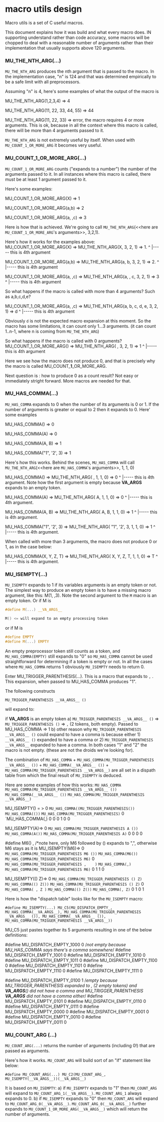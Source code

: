 macro utils design
=======

Macro utils is a set of C useful macros.

This document explains how it was build and what every macro does. IN supporting understand rather than code accuracy, some macros will be chopped to deal with a reasonable number of arguments rather than their implementation that usually supports above 120 arguments.

### MU_THE_NTH_ARG(...)

`MU_THE_NTH_ARG` produces the nth argument that is passed to the macro. In the implementation case, "n" is 124 and that was determined empirically to be a safe limit with all preprocessors.

Assuming "n" is 4, here's some examples of what the output of the macro is

MU_THE_NTH_ARG(1,2,3,4) => 4

MU_THE_NTH_ARG(11, 22, 33, 44, 55) => 44

MU_THE_NTH_ARG(11, 22, 33) => error, the macro requires 4 or more arguments. This is ok, because in all the context where this macro is called, there will be more than 4 arguments passed to it.

`MU_THE_NTH_ARG` is not extremely useful by itself. When used with `MU_COUNT_1_OR_MORE_ARG` it becomes very useful.

### MU_COUNT_1_OR_MORE_ARG(...)

`MU_COUNT_1_OR_MORE_ARG` counts ("expands to a number") the number of the arguments passed to it. In all instances where this macro is called, there must be at least 1 argument passed to it.

Here's some examples:

MU_COUNT_1_OR_MORE_ARG(X) => 1

MU_COUNT_1_OR_MORE_ARG(a,b) => 2

MU_COUNT_1_OR_MORE_ARG(a, ,c) => 3

Here is how that is achieved. We're going to call `MU_THE_NTH_ARG`(<<here are `MU_COUNT_1_OR_MORE_ARG`'s arguments>>, 3,2,1).

Here's how it works for the examples above:
MU_COUNT_1_OR_MORE_ARG(X) => MU_THE_NTH_ARG(X, 3, 2, 1) => 1.
                                                     ^
                                                     |----- this is 4th argument

MU_COUNT_1_OR_MORE_ARG(a,b) => MU_THE_NTH_ARG(a, b, 3, 2, 1) => 2.
                                                       ^
                                                       |----- this is 4th argument

MU_COUNT_1_OR_MORE_ARG(a, ,c) => MU_THE_NTH_ARG(a, , c, 3, 2, 1) => 3
                                                        ^
                                                        |----- this is 4th argument

So what happens if the macro is called with more than 4 arguments? Such as a,b,c,d,e?

MU_COUNT_1_OR_MORE_ARG(a, ,c) => MU_THE_NTH_ARG(a, b, c, d, e, 3, 2, 1) => d
                                                         ^
                                                         |----- this is 4th argument

Obviously `d` is not the expected macro expansion at this moment. So the macro has some limitations, it can count only 1...3 arguments. (it can count 1..n-1, where n is coming from `MU_THE_NTH_ARG`)

So what happens if the macro is called with 0 arguments?
MU_COUNT_1_OR_MORE_ARG() => MU_THE_NTH_ARG( , 3, 2, 1) => 1
                                                    ^
                                                    |----- this is 4th argument
                                                
Here we see how the macro does not produce 0, and that is precisely why the macro is called MU_COUNT_**1**_OR_MORE_ARG. 

Next question is : how to produce 0 as a count result? Not easy or immediately stright forward. More macros are needed for that.

### MU_HAS_COMMA(...)

`MU_HAS_COMMA` expands to 0 when the number of its arguments is 0 or 1. If the number of arguments is greater or equal to 2 then it expands to 0. Here' some examples

MU_HAS_COMMA() => 0

MU_HAS_COMMA(A) => 0

MU_HAS_COMMA(A, B) => 1

MU_HAS_COMMA("1", '2', 3) => 1

Here's how this works. Behind the scenes, `MU_HAS_COMMA` will call `MU_THE_NTH_ARG`(<<here are `MU_HAS_COMMA`'s arguments>>, 1, 1, 0)

MU_HAS_COMMA() => MU_THE_NTH_ARG( , 1, 1, 0) => 0
                                          ^
                                          |----- this is 4th argument. Note how the first argument is empty because __VA_ARGS__ expands to an empty token.

MU_HAS_COMMA(A) => MU_THE_NTH_ARG( A, 1, 1, 0) => 0
                                            ^
                                            |----- this is 4th argument.
                                    
MU_HAS_COMMA(A, B) => MU_THE_NTH_ARG( A, B, 1, 1, 0) => 1
                                               ^
                                               |----- this is 4th argument.

MU_HAS_COMMA("1", '2', 3) => MU_THE_NTH_ARG( "1", '2', 3, 1, 1, 0) => 1
                                                          ^
                                                          |----- this is 4th argument.

When called with more than 3 arguments, the macro does not produce 0 or 1, as in the case below:

MU_HAS_COMMA(X, Y, Z, T) => MU_THE_NTH_ARG( X, Y, Z, T, 1, 1, 0) => T
                                                     ^
                                                     |----- this is 4th argument.


### MU_ISEMPTY(...)

`MU_ISEMPTY` expands to 1 if its variables arguments is an empty token or not. The simplest way to produce an empty token is to have a missing macro argument, like this: M(1, ,3). Note the second argument to the `M` macro is an empty token. Or if M is

```c
#define M(...) __VA_ARGS__

M() <= will expand to an empty processing token
```

or if M is
```c
#define EMPTY
#define M(...) EMPTY
```

An empty preprocessor token still counts as a token, and `MU_HAS_COMMA(EMPTY)` still expands to "0" so `MU_HAS_COMMA` cannot be used straightforward for determining if a token is empty or not. In all the cases where `MU_HAS_COMMA` returns 1 obviously `MU_ISEMPTY` needs to return 0.

Enter MU_TRIGGER_PARENTHESIS(...). This is a macro that expands to `,` . This expansion, when passed to MU_HAS_COMMA produces "1".

The following constructs

`MU_TRIGGER_PARENTHESIS __VA_ARGS__ ()`

will expand to:

if __VA_ARGS__ is an empty token
    a) `MU_TRIGGER_PARENTHESIS __VA_ARGS__ ()` => `MU_TRIGGER_PARENTHESIS ()` => `,` (2 tokens, both empty). Passed to MU_HAS_COMMA => 1
    b) other reason why `MU_TRIGGER_PARENTHESIS __VA_ARGS__ ()` could expand to have a comma is because either
        1) `__VA_ARGS__ ()` expanded to have a comma or
        2) `MU_TRIGGER_PARENTHESIS __VA_ARGS__` expanded to have a comma. 
    In both cases "1" and "2" the macro is not empty. (these are not the droids we're looking for).

The combination of `MU_HAS_COMMA` + `MU_HAS_COMMA(MU_TRIGGER_PARENTHESIS __VA_ARGS__ ())` + `MU_HAS_COMMA(__VA_ARGS__ ())` + `MU_HAS_COMMA(MU_TRIGGER_PARENTHESIS __VA_ARGS__)` are all set in a dispath table from which the final result of `MU_ISEMPTY` is deduced.

Here are some examples of how this works:
                   `MU_HAS_COMMA`               `MU_HAS_COMMA(MU_TRIGGER_PARENTHESIS __VA_ARGS__ ())`           `MU_HAS_COMMA(__VA_ARGS__ ())`         `MU_HAS_COMMA(MU_TRIGGER_PARENTHESIS __VA_ARGS__)`

MU_ISEMPTY() = >        0                       `MU_HAS_COMMA((MU_TRIGGER_PARENTHESIS())`                       `MU_HAS_COMMA(())`                     `MU_HAS_COMMA(MU_TRIGGER_PARENTHESIS)`
                        0                       `MU_HAS_COMMA(,)                                                0                                       0
                        0                       1                                                               0                                       0

MU_ISEMPTY(A)=>         0                       `MU_HAS_COMMA(MU_TRIGGER_PARENTHESIS A ())`                     `MU_HAS_COMMA(A())`                     `MU_HAS_COMMA(MU_TRIGGER_PARENTHESIS A)`
                        0                       0                                                               0                                        0

#define M6() , /*note here, only M6 followed by () expands to ",", otherwise M6 stays as it is
MU_ISEMPTY(M6)=>        0                       `MU_HAS_COMMA(MU_TRIGGER_PARENTHESIS M6 ())`                    `MU_HAS_COMMA(M6())`                    `MU_HAS_COMMA(MU_TRIGGER_PARENTHESIS M6)`
                        0                       `MU_HAS_COMMA(MU_TRIGGER_PARENTHESIS ,    )`                    `MU_HAS_COMMA(,)`                       `MU_HAS_COMMA(MU_TRIGGER_PARENTHESIS M6)`
                        0                       1                                                               1                                       0

MU_ISEMPTY(() Z)=>      0                       `MU_HAS_COMMA(MU_TRIGGER_PARENTHESIS () Z)`                     `MU_HAS_COMMA(() Z())`                  `MU_HAS_COMMA(MU_TRIGGER_PARENTHESIS () Z)`
                        0                       `MU_HAS_COMMA( , Z )`                                           `MU_HAS_COMMA(() Z())`                  `MU_HAS_COMMA(, Z)`
                        0                       1                                                               0                                       1



Here is how the "dispatch table" looks like for the `MU_ISEMPTY` macro:

`#define MU_ISEMPTY(...) MU_C5(MU_DISPATCH_EMPTY_, MU_HAS_COMMA(__VA_ARGS__), MU_HAS_COMMA(MU_TRIGGER_PARENTHESIS __VA_ARGS__ ()), MU_HAS_COMMA(__VA_ARGS__ ()), MU_HAS_COMMA(MU_TRIGGER_PARENTHESIS __VA_ARGS__))`

MU_C5 just pastes together its 5 arguments resulting in one of the below definitions:

#define MU_DISPATCH_EMPTY_1000 0 /*not empty because MU_HAS_COMMA says there's a comma somewhere*/
#define MU_DISPATCH_EMPTY_1001 0
#define MU_DISPATCH_EMPTY_1010 0
#define MU_DISPATCH_EMPTY_1011 0
#define MU_DISPATCH_EMPTY_1100 0
#define MU_DISPATCH_EMPTY_1101 0
#define MU_DISPATCH_EMPTY_1110 0
#define MU_DISPATCH_EMPTY_1111 0

#define MU_DISPATCH_EMPTY_0100 1 /*empty because MU_TRIGGER_PARENTHESIS expanded to , (2 empty tokens) and __VA_ARGS__() did not have a comma and MU_TRIGGER_PARENTHESIS __VA_ARGS__ did not have a comma either*/
#define MU_DISPATCH_EMPTY_0101 0 
#define MU_DISPATCH_EMPTY_0110 0
#define MU_DISPATCH_EMPTY_0111 0
#define MU_DISPATCH_EMPTY_0000 0
#define MU_DISPATCH_EMPTY_0001 0
#define MU_DISPATCH_EMPTY_0010 0
#define MU_DISPATCH_EMPTY_0011 0



### MU_COUNT_ARG (...)
`MU_COUNT_ARG(...)` returns the number of arguments (including 0!) that are passed as arguments.

Here's how it works. `MU_COUNT_ARG` will build sort of an "if" statement like below:

`#define MU_COUNT_ARG(...) MU_C2(MU_COUNT_ARG_, MU_ISEMPTY(__VA_ARGS__))(__VA_ARGS__)`

It is based on `MU_ISEMPTY`: 
    a) if `MU_ISEMPTY` expands to "1" then `MU_COUNT_ARG` will expand to `MU_COUNT_ARG_1(__VA_ARGS__)`. `MU_COUNT_ARG_1` always expands to 0.
    b) if `MU_ISEMPTY` expands to "0" then `MU_COUNT_ARG` will expand to `MU_COUNT_ARG_0(__VA_ARGS__)`. `MU_COUNT_ARG_0(__VA_ARGS__)` further expands to `MU_COUNT_1_OR_MORE_ARG(__VA_ARGS__)` which will return the number of arguments.









































































